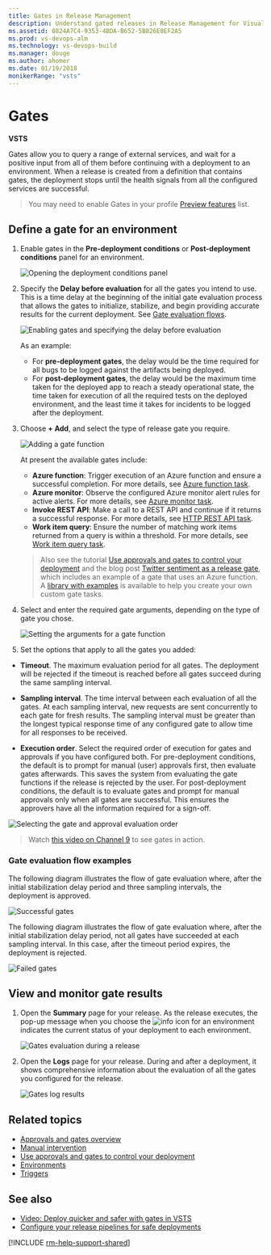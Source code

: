 ```yaml
---
title: Gates in Release Management
description: Understand gated releases in Release Management for Visual Studio Team Services (VSTS) and Team Foundation Server (TFS)
ms.assetid: 0824A7C4-9353-4BDA-B652-5B826E0EF2A5
ms.prod: vs-devops-alm
ms.technology: vs-devops-build
ms.manager: douge
ms.author: ahomer
ms.date: 01/19/2018
monikerRange: "vsts"
---
```



# Gates

**VSTS**

Gates allow you to query a range of external services, and wait for a positive input from all of
them before continuing with a deployment to an environment. When a release is created from a definition
that contains gates, the deployment stops until the health signals from all the configured services are successful.

>You may need to enable Gates in your profile [Preview features](../../../../../collaborate/preview-features.md) list. 

## Define a gate for an environment

1. Enable gates in the **Pre-deployment conditions** or **Post-deployment conditions** panel for an environment. 

   ![Opening the deployment conditions panel](_img/gated-releases-01.png)

1. Specify the **Delay before evaluation** for all the gates
   you intend to use. This is a time delay at the beginning of the initial gate evaluation 
   process that allows the gates to initialize, stabilize, and begin providing accurate results
   for the current deployment. See [Gate evaluation flows](#eval-examples).

   ![Enabling gates and specifying the delay before evaluation](_img/gated-releases-01a.png)

   As an example:

   * For **pre-deployment gates**, the delay would be the time required for all bugs to be logged
     against the artifacts being deployed.  
   * For **post-deployment gates**, the delay would be the maximum time taken for the deployed app
     to reach a steady operational state, the time taken for execution of all the required tests on
     the deployed environment, and the least time it takes for incidents to be logged after the deployment.<p />

1. Choose **+ Add**, and select the type of release gate you require.

   ![Adding a gate function](_img/gated-releases-02.png)

   At present the available gates include:

   * **Azure function**: Trigger execution of an Azure function and ensure a successful completion.
     For more details, see [Azure function task](../../../../tasks/utility/azure-function.md).
   * **Azure monitor**: Observe the configured Azure monitor alert rules for active alerts.
     For more details, see [Azure monitor task](../../../../tasks/utility/azure-monitor.md).
   * **Invoke REST API**: Make a call to a REST API and continue if it returns a successful response.
     For more details, see [HTTP REST API task](../../../../tasks/utility/http-rest-api.md).
   * **Work item query**: Ensure the number of matching work items returned from a query is within a threshold.
     For more details, see [Work item query task](../../../../tasks/utility/work-item-query.md).

   > Also see the tutorial [Use approvals and gates to control your deployment](../../../../actions/deploy-using-approvals.md)
     and the blog post [Twitter sentiment as a release gate](https://blogs.msdn.microsoft.com/bharry/2017/12/15/twitter-sentiment-as-a-release-gate/), which includes an example of a gate that uses an Azure function.
     A [library with examples](https://github.com/Microsoft/vsts-rm-extensions/tree/master/ServerTaskHelper/DistributedTask.ServerTask.Remote.Common) is available to help you create your own custom gate tasks.

1. Select and enter the required gate arguments, depending on the type of gate you chose.

   ![Setting the arguments for a gate function](_img/gated-releases-03.png)

1.  Set the options that apply to all the gates you added:

   * **Timeout**. The maximum evaluation period for all gates. 
     The deployment will be rejected if the timeout is reached before
     all gates succeed during the same sampling interval. 

   * **Sampling interval**. The time interval between each evaluation of 
     all the gates. At each sampling interval, new requests are sent concurrently to each gate
     for fresh results. The sampling interval must be greater than the longest
     typical response time of any configured gate to allow time for all responses to be received.     

   * **Execution order**. Select the required order of execution for gates and approvals if you have configured both.
     For pre-deployment conditions, the default is to prompt for manual (user) approvals first, then evaluate gates afterwards.
     This saves the system from evaluating the gate functions if the release is rejected by the user. 
     For post-deployment conditions, the default is to evaluate gates and prompt for manual approvals only when all gates are successful.
     This ensures the approvers have all the information required for a sign-off. 

   ![Selecting the gate and approval evaluation order](_img/gated-releases-04.png)
   
   > Watch [this video on Channel 9](https://channel9.msdn.com/Events/Connect/2017/T181) to see gates in action.

### Gate evaluation flow examples

<a name="eval-examples"></a>The following diagram illustrates the flow of gate evaluation where, after the
initial stabilization delay period and three sampling intervals, the deployment is approved.

![Successful gates](_img/gate-results-pass.png)

The following diagram illustrates the flow of gate evaluation where, after the
initial stabilization delay period, not all gates have succeeded at each sampling interval. In
this case, after the timeout period expires, the deployment is rejected.

![Failed gates](_img/gate-results-fail.png)

## View and monitor gate results
 
1. Open the **Summary** page for your release. As the release executes, the pop-up message when you choose
   the ![info](_img/info-icon.png) icon for an environment indicates the current status of your deployment to each environment.

   ![Gates evaluation during a release](_img/gate-inprogress.png)

1. Open the **Logs** page for your release. During and after a deployment, it shows comprehensive information
about the evaluation of all the gates you configured for the release.

   ![Gates log results ](_img/gate-results-view.png)

## Related topics

* [Approvals and gates overview](index.md)
* [Manual intervention](../../../../tasks/utility/manual-intervention.md)
* [Use approvals and gates to control your deployment](../../../../actions/deploy-using-approvals.md)
* [Environments](../environments.md)
* [Triggers](../triggers.md)

## See also

* [Video: Deploy quicker and safer with gates in VSTS](https://channel9.msdn.com/Events/Connect/2017/T181)
* [Configure your release pipelines for safe deployments](https://blogs.msdn.microsoft.com/visualstudioalm/2017/04/24/configuring-your-release-pipelines-for-safe-deployments/)

[!INCLUDE [rm-help-support-shared](../../../../_shared/rm-help-support-shared.md)]
